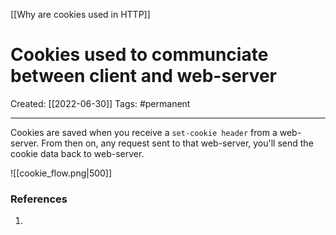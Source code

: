 [[Why are cookies used in HTTP]]

# Cookies used to communciate between client and web-server
Created:  [[2022-06-30]]
Tags: #permanent 

---
Cookies are saved when you receive a `set-cookie header` from a web-server. From then on, any request sent to that web-server, you'll send the cookie data back to web-server. 

![[cookie_flow.png|500]]













### References
1. 